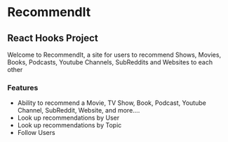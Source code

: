 # RecommendIt

## React Hooks Project

Welcome to RecommendIt, a site for users to recommend Shows, Movies, Books, Podcasts, Youtube Channels, SubReddits and Websites to each other

### Features

- Ability to recommend a Movie, TV Show, Book, Podcast, Youtube Channel, SubReddit, Website, and more....
- Look up recommendations by User
- Look up recommendations by Topic
- Follow Users


